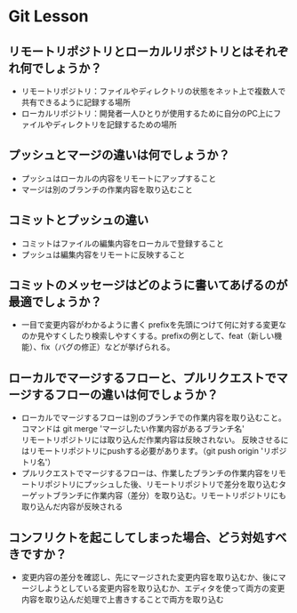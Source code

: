 # Git Lesson

## リモートリポジトリとローカルリポジトリとはそれぞれ何でしょうか？
 - リモートリポジトリ：ファイルやディレクトリの状態をネット上で複数人で共有できるように記録する場所
 - ローカルリポジトリ：開発者一人ひとりが使用するために自分のPC上にファイルやディレクトリを記録するための場所

## プッシュとマージの違いは何でしょうか？
 - プッシュはローカルの内容をリモートにアップすること
 - マージは別のブランチの作業内容を取り込むこと

## コミットとプッシュの違い
 - コミットはファイルの編集内容をローカルで登録すること
 - プッシュは編集内容をリモートに反映すること

## コミットのメッセージはどのように書いてあげるのが最適でしょうか？
 - 一目で変更内容がわかるように書く
  prefixを先頭につけて何に対する変更なのか見やすくしたり検索しやすくする。prefixの例として、feat（新しい機能）、fix（バグの修正）などが挙げられる。

## ローカルでマージするフローと、プルリクエストでマージするフローの違いは何でしょうか？
 - ローカルでマージするフローは別のブランチでの作業内容を取り込むこと。コマンドは git merge 'マージしたい作業内容があるブランチ名'  
  リモートリポジトリには取り込んだ作業内容は反映されない。
   反映させるにはリモートリポジトリにpushする必要があります。（git push origin 'リポジトリ名'）
 - プルリクエストでマージするフローは、作業したブランチの作業内容をリモートリポジトリにプッシュした後、リモートリポジトリで差分を取り込むターゲットブランチに作業内容（差分）を取り込む。リモートリポジトリにも取り込んだ内容が反映される

## コンフリクトを起こしてしまった場合、どう対処すべきですか？
 - 変更内容の差分を確認し、先にマージされた変更内容を取り込むか、後にマージしようとしている変更内容を取り込むか、エディタを使って両方の変更内容を取り込んだ処理で上書きすることで両方を取り込む
